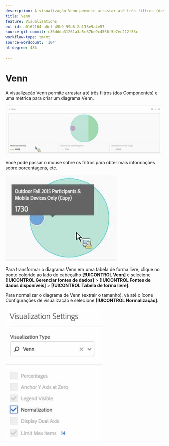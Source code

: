 ```yaml
---
description: A visualização Venn permite arrastar até três filtros (dos Componentes) e uma métrica para criar um diagrama Venn.
title: Venn
feature: Visualizations
exl-id: a0162164-a0cf-45b9-99b6-2a115e9a4e57
source-git-commit: c36dddb31261a3a5e37be9c4566f5e7ec212f53c
workflow-type: tm+mt
source-wordcount: '104'
ht-degree: 48%

---
```


# Venn

A visualização Venn permite arrastar até três filtros (dos Componentes) e uma métrica para criar um diagrama Venn.

![](assets/venn.png)

Você pode passar o mouse sobre os filtros para obter mais informações sobre porcentagens, etc.

![](assets/venn_hover.png)

Para transformar o diagrama Venn em uma tabela de forma livre, clique no ponto colorido ao lado do cabeçalho **[!UICONTROL Venn]** e selecione **[!UICONTROL Gerenciar fontes de dados]** > **[!UICONTROL Fontes de dados disponíveis]** > **[!UICONTROL Tabela de forma livre]**.

Para normalizar o diagrama de Venn (extrair o tamanho), vá até o ícone Configurações de visualização e selecione **[!UICONTROL Normalização]**.

![](assets/normalization.png)

